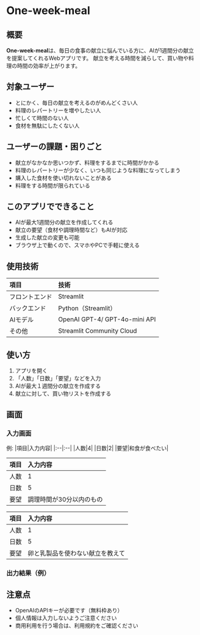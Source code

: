 # One-week-meal

## 概要
**One-week-meal**は、毎日の食事の献立に悩んでいる方に、AIが1週間分の献立を提案してくれるWebアプリです。
献立を考える時間を減らして、買い物や料理の時間の効率が上がります。

## 対象ユーザー
- とにかく、毎日の献立を考えるのがめんどくさい人
- 料理のレパートリーを増やしたい人
- 忙しくて時間のない人
- 食材を無駄にしたくない人

## ユーザーの課題・困りごと
- 献立がなかなか思いつかず、料理をするまでに時間がかかる
- 料理のレパートリーが少なく、いつも同じような料理になってしまう
- 購入した食材を使い切れないことがある
- 料理をする時間が限られている

## このアプリでできること
- AIが最大1週間分の献立を作成してくれる
- 献立の要望（食材や調理時間など）もAIが対応
- 生成した献立の変更も可能
- ブラウザ上で動くので、スマホやPCで手軽に使える

## 使用技術
|項目|技術|
|:--|:--|
|フロントエンド|Streamlit|
|バックエンド|Python（Streamlit）|
|AIモデル|OpenAI GPT-4/ GPT-4o-mini API|
|その他|Streamlit Community Cloud|

## 使い方
1. アプリを開く
2. 「人数」「日数」「要望」などを入力
3. AIが最大１週間分の献立を作成する
4. 献立に対して、買い物リストを作成する

## 画面
### 入力画面
例:
|項目|入力内容|
|:--|:--|
|人数|4|
|日数|2|
|要望|和食が食べたい|

|項目|入力内容|
|:--|:--|
|人数|1|
|日数|5|
|要望|調理時間が30分以内のもの|

|項目|入力内容|
|:--|:--|
|人数|1|
|日数|5|
|要望|卵と乳製品を使わない献立を教えて|

### 出力結果（例）

## 注意点
- OpenAIのAPIキーが必要です（無料枠あり）
- 個人情報は入力しないようご注意ください
- 商用利用を行う場合は、利用規約をご確認ください






